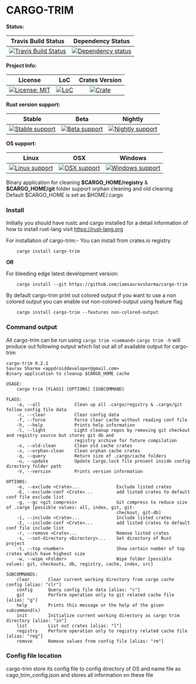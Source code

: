 # CARGO-TRIM

**Status:**

| Travis Build Status | Dependency Status |
| :---: | :---: | 
| [![Travis Build Status][build_badge]][build_link] | [![Dependency status][deps_badge]][deps_link] |

**Project Info:**

| License | LoC | Crates Version |
| :---: | :---: | :---: |
| [![License: MIT][license_badge]][license_link] | [![LoC][loc_badge]][loc_link] | [![Crate][cratesio_badge]][cratesio_link] |

**Rust version support:**

| Stable | Beta | Nightly |
| :---: | :---: | :---: |
| [![Stable support][stable_supported_badge]][git_link] | [![Beta support][beta_supported_badge]][git_link] | [![Nightly support][nightly_supported_badge]][git_link] |

**OS support:**

| Linux | OSX | Windows |
| :---: | :---: | :---: |
| [![Linux support][linux_supported_badge]][git_link] | [![OSX support][osx_supported_badge]][git_link] | [![Windows support][windows_supported_badge]][git_link] |

Binary application for cleaning __\$CARGO_HOME/registry__  & __\$CARGO_HOME/git__ folder support orphan cleaning and old cleaning
Default \$CARGO_HOME is set as \$HOME/.cargo

### Install
Initially you should have rustc and cargo installed for a detail information of how to install rust-lang visit https://rust-lang.org

For installation of cargo-trim:-
You can install from crates.io registry
```
    cargo install cargo-trim
```
__OR__

For bleeding edge latest development version:
```
    cargo install --git https://github.com/iamsauravsharma/cargo-trim
```

By default cargo-trim print out colored output if you want to use a non colored output you can enable out non-colored-output using feature flag
```
    cargo install cargo-trim --features non-colored-output
```

### Command output
All cargo-trim can be run using ```cargo trim <command>```
```cargo trim -h``` will produce out following output which list out all of available output for cargo-trim
```
cargo-trim 0.2.1
Saurav Sharma <appdroiddeveloper@gmail.com>
Binary application to cleanup $CARGO_HOME cache

USAGE:
    cargo trim [FLAGS] [OPTIONS] [SUBCOMMAND]

FLAGS:
    -a, --all             Clean up all .cargo/registry & .cargo/git follow config file data
    -c, --clear           Clear config data
    -f, --force           Force clear cache without reading conf file
    -h, --help            Prints help information
    -l, --light           Light cleanup repos by removing git checkout and registry source but stores git db and
                          registry archive for future compilation
    -o, --old-clean       Clean old cache crates
    -x, --orphan-clean    Clean orphan cache crates
    -q, --query           Return size of .cargo/cache folders
    -u, --update          Update Cargo.lock file present inside config directory folder path
    -V, --version         Prints version information

OPTIONS:
    -e, --exclude <Crate>...              Exclude listed crates
    -E, --exclude-conf <Crate>...         add listed crates to default conf file exclude list
    -g, --gc <git compress>               Git compress to reduce size of .cargo [possible values: all, index, git, git-
                                          checkout, git-db]
    -i, --include <Crate>...              Include listed crates
    -I, --include-conf <Crate>...         add listed crates to default conf file include list
    -r, --remove <Crate>...               Remove listed crates
    -s, --set-directory <Directory>...    Set directory of Rust project
    -t, --top <number>                    Show certain number of top crates which have highest size
    -w, --wipe <Folder>                   Wipe folder [possible values: git, checkouts, db, registry, cache, index, src]

SUBCOMMANDS:
    clear       Clear current working directory from cargo cache config [alias: "clr"]
    config      Query config file data [alias: "c"]
    git         Perform operation only to git related cache file [alias: "g"]
    help        Prints this message or the help of the given subcommand(s)
    init        Initialize current working directory as cargo trim directory [alias: "in"]
    list        List out crates [alias: "l"]
    registry    Perform operation only to registry related cache file [alias: "reg"]
    remove      Remove values from config file [alias: "rm"]
```

### Config file location
cargo-trim store its config file to config directory of OS and name file as cago_trim_config.json and stores all information on these file

[git_link]: https://github.com/iamsauravsharma/cargo-trim

[build_badge]: https://img.shields.io/travis/com/iamsauravsharma/cargo-trim.svg?logo=travis
[build_link]: https://travis-ci.com/iamsauravsharma/cargo-trim

[deps_badge]: https://deps.rs/repo/github/iamsauravsharma/cargo-trim/status.svg
[deps_link]: https://deps.rs/repo/github/iamsauravsharma/cargo-trim

[license_badge]: https://img.shields.io/github/license/iamsauravsharma/cargo-trim.svg
[license_link]: LICENSE

[loc_badge]: https://tokei.rs/b1/github/iamsauravsharma/cargo-trim
[loc_link]: https://github.com/iamsauravsharma/cargo-trim

[cratesio_badge]: https://img.shields.io/crates/v/cargo-trim.svg
[cratesio_link]: https://crates.io/crates/cargo-trim

[stable_supported_badge]: https://img.shields.io/badge/stable-supported-brightgreen.svg?logo=rust
[beta_supported_badge]: https://img.shields.io/badge/beta-supported-brightgreen.svg?logo=rust
[nightly_supported_badge]: https://img.shields.io/badge/nightly-supported-brightgreen.svg?logo=rust
[stable_not_supported_badge]: https://img.shields.io/badge/stable-not%20supported-red.svg?logo=rust
[beta_not_supported_badge]: https://img.shields.io/badge/beta-not%20supported-red.svg?logo=rust
[nightly_not_supported_badge]: https://img.shields.io/badge/nightly-not%20supported-red.svg?logo=rust

[linux_supported_badge]: https://img.shields.io/badge/linux-supported-brightgreen.svg?logo=linux
[osx_supported_badge]: https://img.shields.io/badge/osx-supported-brightgreen.svg?logo=apple
[windows_supported_badge]: https://img.shields.io/badge/windows-supported-brightgreen.svg?logo=windows
[linux_not_supported_badge]: https://img.shields.io/badge/linux-not%20supported-red.svg?logo=linux
[osx_not_supported_badge]: https://img.shields.io/badge/osx-not%20supported-red.svg?logo=apple
[nightly_not_supported_badge]: https://img.shields.io/badge/windows-not%20supported-red.svg?logo=windows